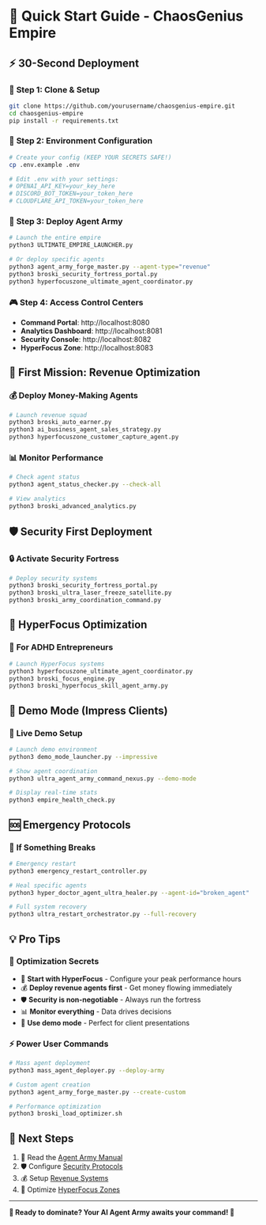 # 🚀 Quick Start Guide - ChaosGenius Empire

## ⚡ **30-Second Deployment**

### 🎯 **Step 1: Clone & Setup**
```bash
git clone https://github.com/yourusername/chaosgenius-empire.git
cd chaosgenius-empire
pip install -r requirements.txt
```

### 🔐 **Step 2: Environment Configuration**
```bash
# Create your config (KEEP YOUR SECRETS SAFE!)
cp .env.example .env

# Edit .env with your settings:
# OPENAI_API_KEY=your_key_here
# DISCORD_BOT_TOKEN=your_token_here
# CLOUDFLARE_API_TOKEN=your_token_here
```

### 🤖 **Step 3: Deploy Agent Army**
```bash
# Launch the entire empire
python3 ULTIMATE_EMPIRE_LAUNCHER.py

# Or deploy specific agents
python3 agent_army_forge_master.py --agent-type="revenue"
python3 broski_security_fortress_portal.py
python3 hyperfocuszone_ultimate_agent_coordinator.py
```

### 🎮 **Step 4: Access Control Centers**
- **Command Portal**: http://localhost:8080
- **Analytics Dashboard**: http://localhost:8081
- **Security Console**: http://localhost:8082
- **HyperFocus Zone**: http://localhost:8083

## 🎯 **First Mission: Revenue Optimization**

### 💰 **Deploy Money-Making Agents**
```bash
# Launch revenue squad
python3 broski_auto_earner.py
python3 ai_business_agent_sales_strategy.py
python3 hyperfocuszone_customer_capture_agent.py
```

### 📊 **Monitor Performance**
```bash
# Check agent status
python3 agent_status_checker.py --check-all

# View analytics
python3 broski_advanced_analytics.py
```

## 🛡️ **Security First Deployment**

### 🔒 **Activate Security Fortress**
```bash
# Deploy security systems
python3 broski_security_fortress_portal.py
python3 broski_ultra_laser_freeze_satellite.py
python3 broski_army_coordination_command.py
```

## 🧠 **HyperFocus Optimization**

### 🎯 **For ADHD Entrepreneurs**
```bash
# Launch HyperFocus systems
python3 hyperfocuszone_ultimate_agent_coordinator.py
python3 broski_focus_engine.py
python3 broski_hyperfocus_skill_agent_army.py
```

## 🎪 **Demo Mode (Impress Clients)**

### 🌟 **Live Demo Setup**
```bash
# Launch demo environment
python3 demo_mode_launcher.py --impressive

# Show agent coordination
python3 ultra_agent_army_command_nexus.py --demo-mode

# Display real-time stats
python3 empire_health_check.py
```

## 🆘 **Emergency Protocols**

### 🚨 **If Something Breaks**
```bash
# Emergency restart
python3 emergency_restart_controller.py

# Heal specific agents
python3 hyper_doctor_agent_ultra_healer.py --agent-id="broken_agent"

# Full system recovery
python3 ultra_restart_orchestrator.py --full-recovery
```

## 💡 **Pro Tips**

### 🎯 **Optimization Secrets**
- 🧠 **Start with HyperFocus** - Configure your peak performance hours
- 💰 **Deploy revenue agents first** - Get money flowing immediately
- 🛡️ **Security is non-negotiable** - Always run the fortress
- 📊 **Monitor everything** - Data drives decisions
- 🎪 **Use demo mode** - Perfect for client presentations

### ⚡ **Power User Commands**
```bash
# Mass agent deployment
python3 mass_agent_deployer.py --deploy-army

# Custom agent creation
python3 agent_army_forge_master.py --create-custom

# Performance optimization
python3 broski_load_optimizer.sh
```

## 🔗 **Next Steps**
1. 📖 Read the [Agent Army Manual](AGENT_ARMY_MANUAL.md)
2. 🛡️ Configure [Security Protocols](SECURITY_MANUAL.md)
3. 💰 Setup [Revenue Systems](REVENUE_GUIDE.md)
4. 🎯 Optimize [HyperFocus Zones](HYPERFOCUS.md)

---

**🚀 Ready to dominate? Your AI Agent Army awaits your command! 🚀**